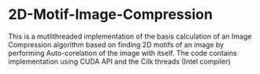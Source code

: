 2D-Motif-Image-Compression
==========================

This is a mutlithreaded implementation of the basis calculation of an Image Compression algorithm based on finding 2D motifs of an image by performing Auto-corelation of the image with itself. The code contains implementation using CUDA API and the Cilk threads (Intel compiler)